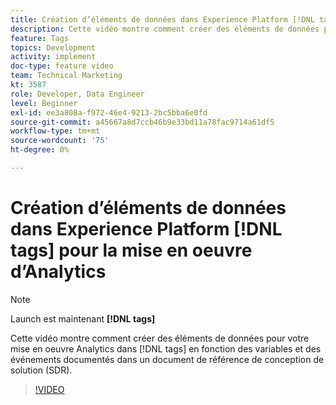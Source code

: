 ```yaml
---
title: Création d’éléments de données dans Experience Platform [!DNL tags] pour la mise en oeuvre d’Analytics
description: Cette vidéo montre comment créer des éléments de données pour votre mise en oeuvre Analytics dans [!DNL tags] en fonction des variables et des événements documentés dans un document de référence de conception de solution (SDR).
feature: Tags
topics: Development
activity: implement
doc-type: feature video
team: Technical Marketing
kt: 3587
role: Developer, Data Engineer
level: Beginner
exl-id: ee3a808a-f972-46e4-9213-2bc5bba6e0fd
source-git-commit: a45667a8d7ccb46b9e33bd11a78fac9714a61df5
workflow-type: tm+mt
source-wordcount: '75'
ht-degree: 0%

---
```


# Création d’éléments de données dans Experience Platform [!DNL tags] pour la mise en oeuvre d’Analytics

>[!NOTE]
>
> Launch est maintenant **[!DNL tags]**

Cette vidéo montre comment créer des éléments de données pour votre mise en oeuvre Analytics dans [!DNL tags] en fonction des variables et des événements documentés dans un document de référence de conception de solution (SDR).

>[!VIDEO](https://video.tv.adobe.com/v/28760/?quality=12&learn=on)
